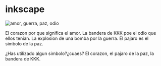 # inkscape

![amor, guerra, paz, odio](https://user-images.githubusercontent.com/78345639/112286713-e4173100-8c8b-11eb-829d-89f24e1d8e81.png)

El corazon por que significa el amor.
La bandera de KKK poe el odio que ellos tenian.
La explosion de una bomba por la guerra.
El pajaro es el simbolo de la paz.

¿Has utilizado algun simbolo?¿cuaes?  El corazon, el pajaro de la paz, la bandera de  KKK.

